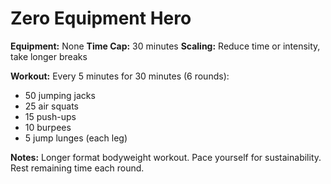# Zero Equipment Hero

**Equipment:** None
**Time Cap:** 30 minutes
**Scaling:** Reduce time or intensity, take longer breaks

**Workout:**
Every 5 minutes for 30 minutes (6 rounds):
- 50 jumping jacks
- 25 air squats
- 15 push-ups
- 10 burpees
- 5 jump lunges (each leg)

**Notes:** Longer format bodyweight workout. Pace yourself for sustainability. Rest remaining time each round.